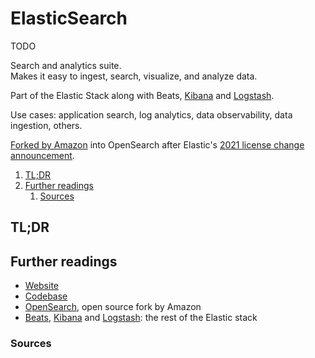 # ElasticSearch

TODO

Search and analytics suite.<br/>
Makes it easy to ingest, search, visualize, and analyze data.

Part of the Elastic Stack along with Beats, [Kibana] and [Logstash].

Use cases: application search, log analytics, data observability, data ingestion, others.

[Forked by Amazon][stepping up for a truly open source elasticsearch] into OpenSearch after Elastic's
[2021 license change announcement][elastic license update].

1. [TL;DR](#tldr)
1. [Further readings](#further-readings)
   1. [Sources](#sources)

## TL;DR

<!-- Uncomment if used
<details>
  <summary>Installation and configuration</summary>

```sh
```

</details>
-->

<!-- Uncomment if used
<details>
  <summary>Usage</summary>

```sh
```

</details>
-->

<!-- Uncomment if used
<details>
  <summary>Real world use cases</summary>

```sh
```

</details>
-->

## Further readings

- [Website]
- [Codebase]
- [OpenSearch], open source fork by Amazon
- [Beats], [Kibana] and [Logstash]: the rest of the Elastic stack

### Sources

<!--
  Reference
  ═╬═Time══
  -->

<!-- In-article sections -->
<!-- Knowledge base -->
[Beats]: beats.md
[Kibana]: kibana.md
[Logstash]: logstash.md
[OpenSearch]: opensearch.md

<!-- Files -->
<!-- Upstream -->
[Codebase]: https://github.com/elastic/elasticsearch
[Elastic License Update]: https://www.elastic.co/blog/elastic-license-update
[Website]: https://www.elastic.co/elasticsearch

<!-- Others -->
[Stepping up for a truly open source Elasticsearch]: https://aws.amazon.com/blogs/opensource/stepping-up-for-a-truly-open-source-elasticsearch/
